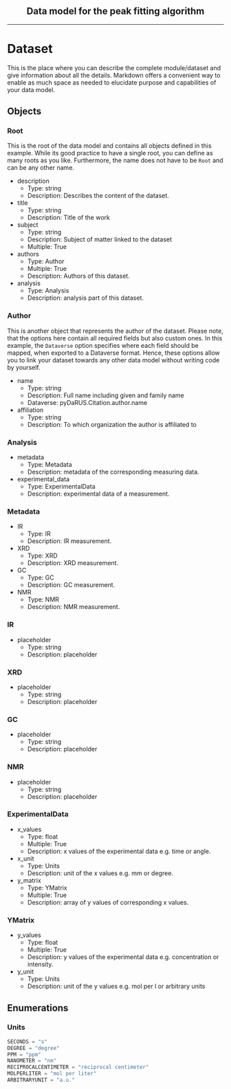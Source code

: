 <h2 align="center">
  Data model for the peak fitting algorithm
</h2>

---------
# Dataset

This is the place where you can describe the complete module/dataset and give information about all the details. Markdown offers a convenient way to enable as much space as needed to elucidate purpose and capabilities of your data model.

## Objects

### Root

This is the root of the data model and contains all objects defined in this example. While its good practice to have a single root, you can define as many roots as you like. Furthermore, the name does not have to be ```Root``` and can be any other name.

- description
  - Type: string
  - Description: Describes the content of the dataset.
- title
  - Type: string
  - Description: Title of the work
- subject
  - Type: string
  - Description: Subject of matter linked to the dataset
  - Multiple: True
- authors
  - Type: Author
  - Multiple: True
  - Description: Authors of this dataset.
- analysis
  - Type: Analysis
  - Description: analysis part of this dataset.

### Author

This is another object that represents the author of the dataset. Please note, that the options here contain all required fields but also custom ones. In this example, the ```Dataverse``` option specifies where each field should be mapped, when exported to a Dataverse format. Hence, these options allow you to link your dataset towards any other data model without writing code by yourself.

- name
  - Type: string
  - Description: Full name including given and family name
  - Dataverse: pyDaRUS.Citation.author.name
- affiliation
  - Type: string
  - Description: To which organization the author is affiliated to

### Analysis
- metadata
  - Type: Metadata
  - Description: metadata of the corresponding measuring data.
- experimental_data
  - Type: ExperimentalData
  - Description: experimental data of a measurement.

### Metadata
- IR
  - Type: IR
  - Description: IR measurement.
- XRD
  - Type: XRD
  - Description: XRD measurement.
- GC
  - Type: GC
  - Description: GC measurement.
- NMR
  - Type: NMR
  - Description: NMR measurement.

### IR
- placeholder
  - Type: string
  - Description: placeholder

### XRD
- placeholder
  - Type: string
  - Description: placeholder

### GC
- placeholder
  - Type: string
  - Description: placeholder

### NMR
- placeholder
  - Type: string
  - Description: placeholder

### ExperimentalData
- x_values
  - Type: float
  - Multiple: True
  - Description: x values of the experimental data e.g. time or angle.
- x_unit
  - Type: Units
  - Description: unit of the x values e.g. mm or degree.
- y_matrix
  - Type: YMatrix
  - Multiple: True
  - Description: array of y values of corresponding x values.

### YMatrix
- y_values
  - Type: float
  - Multiple: True
  - Description: y values of the experimental data e.g. concentration or intensity.
- y_unit
  - Type: Units
  - Description: unit of the y values e.g. mol per l or arbitrary units


## Enumerations

### Units
```python
SECONDS = "s"
DEGREE = "degree"
PPM = "ppm"
NANOMETER = "nm"
RECIPROCALCENTIMETER = "reciprocal centimeter"
MOLPERLITER = "mol per liter"
ARBITRARYUNIT = "a.u."
```